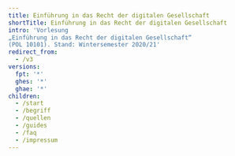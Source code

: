 ```yaml
---
title: Einführung in das Recht der digitalen Gesellschaft
shortTitle: Einführung in das Recht der digitalen Gesellschaft
intro: 'Vorlesung
„Einführung in das Recht der digitalen Gesellschaft“	
(POL 10101). Stand: Wintersemester 2020/21'
redirect_from:
  - /v3
versions:
  fpt: '*'
  ghes: '*'
  ghae: '*'
children:
  - /start
  - /begriff
  - /quellen
  - /guides
  - /faq
  - /impressum
---
```



